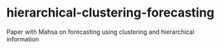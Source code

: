 # hierarchical-clustering-forecasting
Paper with Mahsa on forecasting using clustering and hierarchical information
